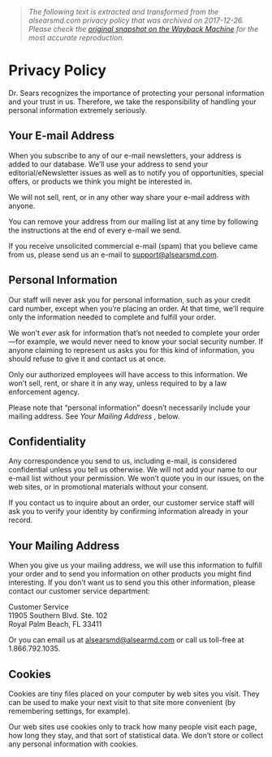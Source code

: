 > *The following text is extracted and transformed from the alsearsmd.com privacy policy that was archived on 2017-12-26. Please check the [original snapshot on the Wayback Machine](https://web.archive.org/web/20171226210856id_/http%3A//alsearsmd.com/privacy-policy) for the most accurate reproduction.*

# Privacy Policy

Dr. Sears recognizes the importance of protecting your personal information and your trust in us. Therefore, we take the responsibility of handling your personal information extremely seriously.

## Your E-mail Address

When you subscribe to any of our e-mail newsletters, your address is added to our database. We’ll use your address to send your editorial/eNewsletter issues as well as to notify you of opportunities, special offers, or products we think you might be interested in.

We will not sell, rent, or in any other way share your e-mail address with anyone.

You can remove your address from our mailing list at any time by following the instructions at the end of every e-mail we send.

If you receive unsolicited commercial e-mail (spam) that you believe came from us, please send us an e-mail to [support@alsearsmd.com](mailto:support@alsearsmd.com).

## Personal Information

Our staff will never ask you for personal information, such as your credit card number, except when you’re placing an order. At that time, we’ll require only the information needed to complete and fulfill your order.

We won’t _ever_ ask for information that’s not needed to complete your order—for example, we would never need to know your social security number. If anyone claiming to represent us asks you for this kind of information, you should refuse to give it and contact us at once.

Only our authorized employees will have access to this information. We won’t sell, rent, or share it in any way, unless required to by a law enforcement agency.

Please note that “personal information” doesn’t necessarily include your mailing address. See _Your Mailing Address_ , below.

## Confidentiality

Any correspondence you send to us, including e-mail, is considered confidential unless you tell us otherwise. We will not add your name to our e-mail list without your permission. We won’t quote you in our issues, on the web sites, or in promotional materials without your consent.

If you contact us to inquire about an order, our customer service staff will ask you to verify your identity by confirming information already in your record.

## Your Mailing Address

When you give us your mailing address, we will use this information to fulfill your order and to send you information on other products you might find interesting. If you don’t want us to send you this other information, please contact our customer service department:

Customer Service  
11905 Southern Blvd. Ste. 102  
Royal Palm Beach, FL 33411

Or you can email us at [ alsearsmd@alsearmd.com](mailto:alsearsmd@alsearmd.com) or call us toll-free at 1.866.792.1035.

## Cookies

Cookies are tiny files placed on your computer by web sites you visit. They can be used to make your next visit to that site more convenient (by remembering settings, for example).

Our web sites use cookies only to track how many people visit each page, how long they stay, and that sort of statistical data. We don’t store or collect any personal information with cookies.
